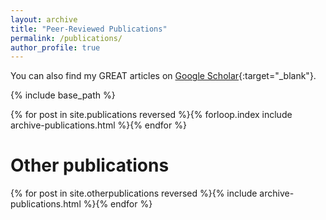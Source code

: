 ```yaml
---
layout: archive
title: "Peer-Reviewed Publications"
permalink: /publications/
author_profile: true
---
```


You can also find my GREAT articles on [Google Scholar](https://scholar.google.co.uk/citations?user=orC_dKIAAAAJ&hl=fr&oi=ao){:target="_blank"}.

{% include base_path %}

{% for post in site.publications reversed %}{% forloop.index include archive-publications.html %}{% endfor %}

# Other publications

{% for post in site.otherpublications reversed %}{% include archive-publications.html %}{% endfor %}

